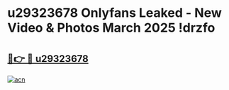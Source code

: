 # u29323678 Onlyfans Leaked - New Video & Photos March 2025 !drzfo

# <h2><a href="https://yeu906.iuczelnia.edu.pl?title=u29323678&ref=drzfo">🔗👉 🔴 u29323678</a></h2>

[![acn](https://github.com/user-attachments/assets/0f9c940e-d8b0-45ae-aac7-cd30a18b3e1c)](https://yeu906.iuczelnia.edu.pl?title=u29323678&ref=drzfo)

